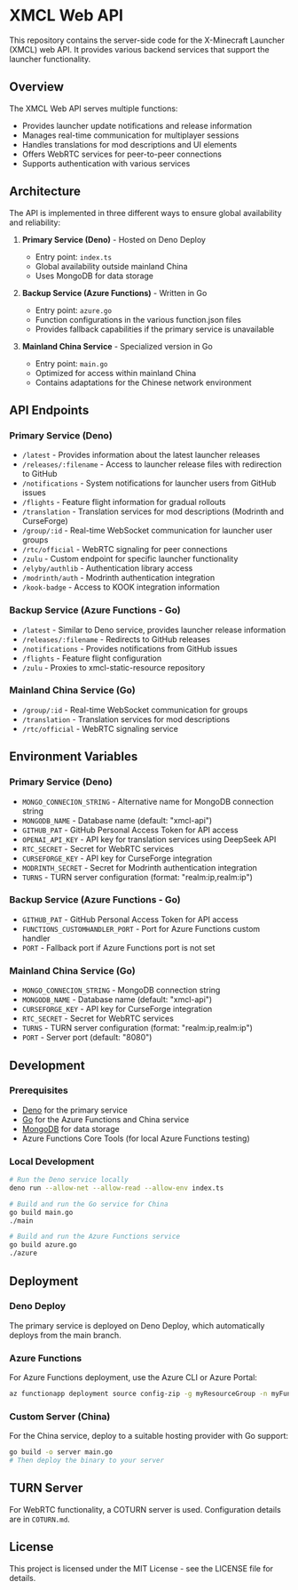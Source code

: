 # XMCL Web API

This repository contains the server-side code for the X-Minecraft Launcher (XMCL) web API. It provides various backend services that support the launcher functionality.

## Overview

The XMCL Web API serves multiple functions:
- Provides launcher update notifications and release information
- Manages real-time communication for multiplayer sessions
- Handles translations for mod descriptions and UI elements
- Offers WebRTC services for peer-to-peer connections
- Supports authentication with various services

## Architecture

The API is implemented in three different ways to ensure global availability and reliability:

1. **Primary Service (Deno)** - Hosted on Deno Deploy
   - Entry point: `index.ts`
   - Global availability outside mainland China
   - Uses MongoDB for data storage

2. **Backup Service (Azure Functions)** - Written in Go
   - Entry point: `azure.go`
   - Function configurations in the various function.json files
   - Provides fallback capabilities if the primary service is unavailable

3. **Mainland China Service** - Specialized version in Go
   - Entry point: `main.go`
   - Optimized for access within mainland China
   - Contains adaptations for the Chinese network environment

## API Endpoints

### Primary Service (Deno)

- `/latest` - Provides information about the latest launcher releases
- `/releases/:filename` - Access to launcher release files with redirection to GitHub
- `/notifications` - System notifications for launcher users from GitHub issues
- `/flights` - Feature flight information for gradual rollouts
- `/translation` - Translation services for mod descriptions (Modrinth and CurseForge)
- `/group/:id` - Real-time WebSocket communication for launcher user groups
- `/rtc/official` - WebRTC signaling for peer connections
- `/zulu` - Custom endpoint for specific launcher functionality
- `/elyby/authlib` - Authentication library access
- `/modrinth/auth` - Modrinth authentication integration
- `/kook-badge` - Access to KOOK integration information

### Backup Service (Azure Functions - Go)

- `/latest` - Similar to Deno service, provides launcher release information
- `/releases/:filename` - Redirects to GitHub releases
- `/notifications` - Provides notifications from GitHub issues
- `/flights` - Feature flight configuration
- `/zulu` - Proxies to xmcl-static-resource repository

### Mainland China Service (Go)

- `/group/:id` - Real-time WebSocket communication for groups
- `/translation` - Translation services for mod descriptions
- `/rtc/official` - WebRTC signaling service

## Environment Variables

### Primary Service (Deno)

- `MONGO_CONNECION_STRING` - Alternative name for MongoDB connection string
- `MONGODB_NAME` - Database name (default: "xmcl-api")
- `GITHUB_PAT` - GitHub Personal Access Token for API access
- `OPENAI_API_KEY` - API key for translation services using DeepSeek API
- `RTC_SECRET` - Secret for WebRTC services
- `CURSEFORGE_KEY` - API key for CurseForge integration
- `MODRINTH_SECRET` - Secret for Modrinth authentication integration
- `TURNS` - TURN server configuration (format: "realm:ip,realm:ip")

### Backup Service (Azure Functions - Go)

- `GITHUB_PAT` - GitHub Personal Access Token for API access
- `FUNCTIONS_CUSTOMHANDLER_PORT` - Port for Azure Functions custom handler
- `PORT` - Fallback port if Azure Functions port is not set

### Mainland China Service (Go)

- `MONGO_CONNECION_STRING` - MongoDB connection string
- `MONGODB_NAME` - Database name (default: "xmcl-api")
- `CURSEFORGE_KEY` - API key for CurseForge integration
- `RTC_SECRET` - Secret for WebRTC services
- `TURNS` - TURN server configuration (format: "realm:ip,realm:ip") 
- `PORT` - Server port (default: "8080")

## Development

### Prerequisites

- [Deno](https://deno.land/) for the primary service
- [Go](https://golang.org/) for the Azure Functions and China service
- [MongoDB](https://www.mongodb.com/) for data storage
- Azure Functions Core Tools (for local Azure Functions testing)

### Local Development

```bash
# Run the Deno service locally
deno run --allow-net --allow-read --allow-env index.ts

# Build and run the Go service for China
go build main.go
./main

# Build and run the Azure Functions service
go build azure.go
./azure
```

## Deployment

### Deno Deploy

The primary service is deployed on Deno Deploy, which automatically deploys from the main branch.

### Azure Functions

For Azure Functions deployment, use the Azure CLI or Azure Portal:

```bash
az functionapp deployment source config-zip -g myResourceGroup -n myFunctionApp --src ./azure.zip
```

### Custom Server (China)

For the China service, deploy to a suitable hosting provider with Go support:

```bash
go build -o server main.go
# Then deploy the binary to your server
```

## TURN Server

For WebRTC functionality, a COTURN server is used. Configuration details are in `COTURN.md`.

## License

This project is licensed under the MIT License - see the LICENSE file for details.
